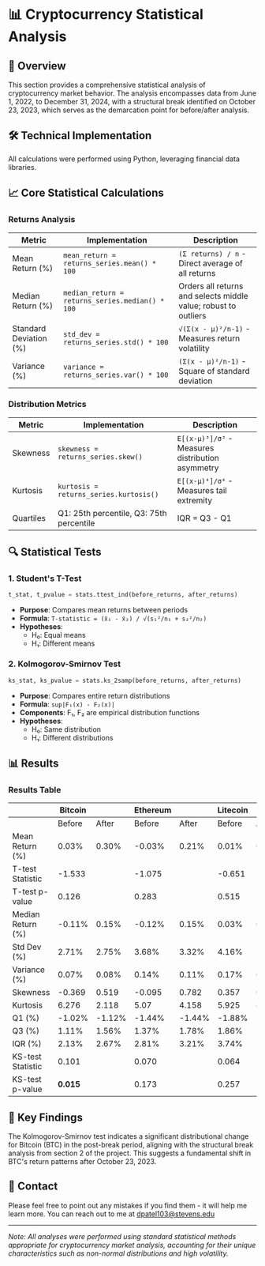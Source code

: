 # 📊 Cryptocurrency Statistical Analysis

## 📝 Overview
This section provides a comprehensive statistical analysis of cryptocurrency market behavior. The analysis encompasses data from June 1, 2022, to December 31, 2024, with a structural break identified on October 23, 2023, which serves as the demarcation point for before/after analysis.

## 🛠️ Technical Implementation
All calculations were performed using Python, leveraging financial data libraries.

## 📈 Core Statistical Calculations

### Returns Analysis
| Metric | Implementation | Description |
|--------|---------------|-------------|
| Mean Return (%) | `mean_return = returns_series.mean() * 100` | `(Σ returns) / n` - Direct average of all returns |
| Median Return (%) | `median_return = returns_series.median() * 100` | Orders all returns and selects middle value; robust to outliers |
| Standard Deviation (%) | `std_dev = returns_series.std() * 100` | `√(Σ(x - μ)²/n-1)` - Measures return volatility |
| Variance (%) | `variance = returns_series.var() * 100` | `(Σ(x - μ)²/n-1)` - Square of standard deviation |

### Distribution Metrics
| Metric | Implementation | Description |
|--------|---------------|-------------|
| Skewness | `skewness = returns_series.skew()` | `E[(x-μ)³]/σ³` - Measures distribution asymmetry |
| Kurtosis | `kurtosis = returns_series.kurtosis()` | `E[(x-μ)⁴]/σ⁴` - Measures tail extremity |
| Quartiles | Q1: 25th percentile, Q3: 75th percentile | IQR = Q3 - Q1 |

## 🔍 Statistical Tests

### 1. Student's T-Test
```python
t_stat, t_pvalue = stats.ttest_ind(before_returns, after_returns)
```
- **Purpose**: Compares mean returns between periods
- **Formula**: `T-statistic = (x̄₁ - x̄₂) / √(s₁²/n₁ + s₂²/n₂)`
- **Hypotheses**:
  - H₀: Equal means
  - H₁: Different means

### 2. Kolmogorov-Smirnov Test
```python
ks_stat, ks_pvalue = stats.ks_2samp(before_returns, after_returns)
```
- **Purpose**: Compares entire return distributions
- **Formula**: `sup|F₁(x) - F₂(x)|`
- **Components**: F₁, F₂ are empirical distribution functions
- **Hypotheses**:
  - H₀: Same distribution
  - H₁: Different distributions

## 📊 Results

### Results Table
|                    | Bitcoin            |                   | Ethereum           |                   | Litecoin           |                   |
|--------------------|-------------------|-------------------|-------------------|-------------------|-------------------|-------------------|
|                    | Before            | After             | Before            | After             | Before            | After             |
| Mean Return (%)    | 0.03%             | 0.30%            | -0.03%            | 0.21%            | 0.01%             | 0.18%            |
| T-test Statistic   |       -1.533      |                  |       -1.075      |                  |       -0.651      |                  |
| T-test p-value     |        0.126      |                  |        0.283      |                  |        0.515      |                  |
| Median Return (%)  | -0.11%            | 0.15%            | -0.12%            | 0.15%            | 0.03%             | 0.16%            |
| Std Dev (%)        | 2.71%             | 2.75%            | 3.68%             | 3.32%            | 4.16%             | 3.74%            |
| Variance (%)       | 0.07%             | 0.08%            | 0.14%             | 0.11%            | 0.17%             | 0.14%            |
| Skewness          | -0.369            | 0.519            | -0.095            | 0.782            | 0.357             | 0.245            |
| Kurtosis          | 6.276             | 2.118            | 5.07              | 4.158            | 5.925             | 4.739            |
| Q1 (%)            | -1.02%            | -1.12%           | -1.44%            | -1.44%           | -1.88%            | -1.60%           |
| Q3 (%)            | 1.11%             | 1.56%            | 1.37%             | 1.78%            | 1.86%             | 1.84%            |
| IQR (%)           | 2.13%             | 2.67%            | 2.81%             | 3.21%            | 3.74%             | 3.43%            |
| KS-test Statistic |        0.101      |                  |        0.070      |                  |        0.064      |                  |
| KS-test p-value   |      **0.015**    |                  |        0.173      |                  |        0.257      |                  |

## 🔬 Key Findings
The Kolmogorov-Smirnov test indicates a significant distributional change for Bitcoin (BTC) in the post-break period, aligning with the structural break analysis from section 2 of the project. This suggests a fundamental shift in BTC's return patterns after October 23, 2023.

## 📧 Contact
Please feel free to point out any mistakes if you find them - it will help me learn more. You can reach out to me at dpatel103@stevens.edu

---
*Note: All analyses were performed using standard statistical methods appropriate for cryptocurrency market analysis, accounting for their unique characteristics such as non-normal distributions and high volatility.*
